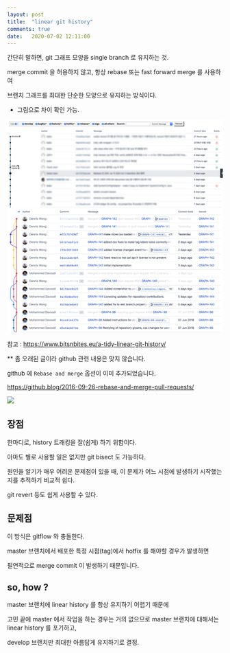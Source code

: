 ```yaml
---
layout: post
title:  "linear git history"
comments: true
date:   2020-07-02 12:11:00
---
```



간단히 말하면, git 그래프 모양을 single branch 로 유지하는 것.

merge commit 을 허용하지 않고, 항상 rebase 또는 fast forward merge 를 사용하여

브랜치 그래프를 최대한 단순한 모양으로 유지하는 방식이다.

 

* 그림으로 차이 확인 가능.

![](/images/2020-07-02/01-linear.png)
![](/images/2020-07-02/02-non-linear.png) 



참고 : https://www.bitsnbites.eu/a-tidy-linear-git-history/

** 좀 오래된 글이라 github 관련 내용은 맞지 않습니다.

github 에 `Rebase and merge` 옵션이 이미 추가되었습니다.

https://github.blog/2016-09-26-rebase-and-merge-pull-requests/

![](https://github.blog/wp-content/uploads/2016/09/3b06b4ee-81b1-11e6-96f8-f7b34eb30b05.png?w=1556)


## 장점

한마디로, history 트래킹을 잘(쉽게) 하기 위함이다.

아마도 별로 사용할 일은 없지만 git bisect 도 가능하다.

원인을 알기가 매우 어려운 문제점이 있을 때, 이 문제가 어느 시점에 발생하기 시작했는 지를 추적하기 비교적 쉽다.

git revert 등도 쉽게 사용할 수 있다.

 

 

## 문제점

이 방식은 gitflow 와 충돌한다.

master 브랜치에서 배포한 특정 시점(tag)에서 hotfix 를 해야할 경우가 발생하면

필연적으로 merge commit 이 발생하기 때문입니다.

 

 

## so, how ?

master 브랜치에 linear history 를 항상 유지하기 어렵기 때문에

고민 끝에 master 에서 작업을 하는 경우는 거의 없으므로 master 브랜치에 대해서는 linear history 를 포기하고,

develop 브랜치만 최대한 아름답게 유지하기로 결정.

